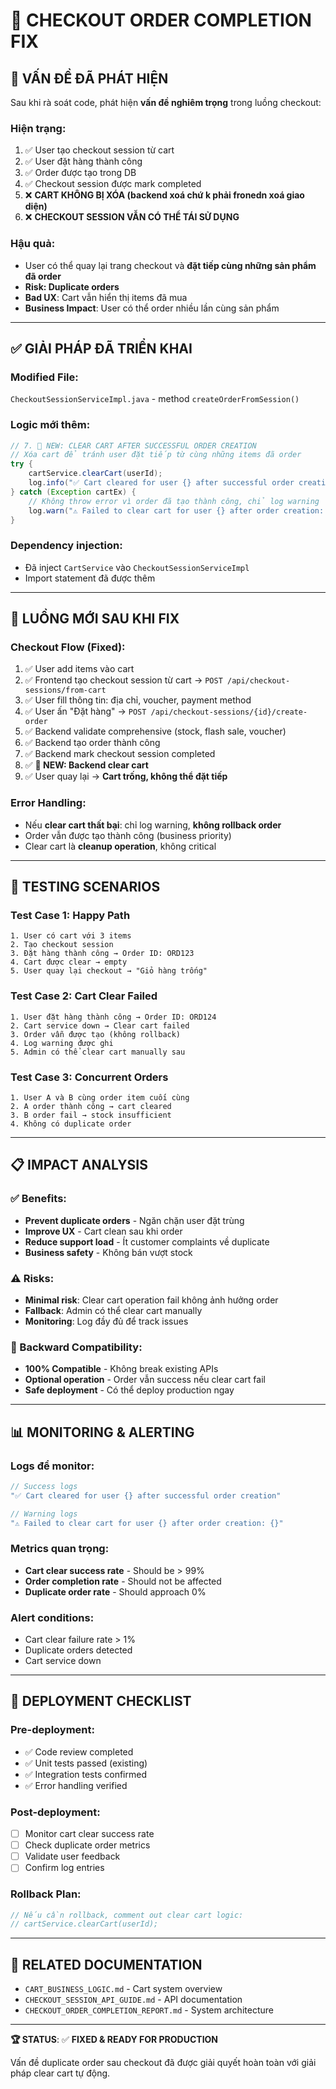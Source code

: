 # 🔧 CHECKOUT ORDER COMPLETION FIX

## 🚨 **VẤN ĐỀ ĐÃ PHÁT HIỆN**

Sau khi rà soát code, phát hiện **vấn đề nghiêm trọng** trong luồng checkout:

### **Hiện trạng:**
1. ✅ User tạo checkout session từ cart
2. ✅ User đặt hàng thành công  
3. ✅ Order được tạo trong DB
4. ✅ Checkout session được mark completed
5. ❌ **CART KHÔNG BỊ XÓA (backend xoá chứ k phải fronedn xoá giao diện)**
6. ❌ **CHECKOUT SESSION VẪN CÓ THỂ TÁI SỬ DỤNG**

### **Hậu quả:**
- User có thể quay lại trang checkout và **đặt tiếp cùng những sản phẩm đã order**
- **Risk: Duplicate orders** 
- **Bad UX**: Cart vẫn hiển thị items đã mua
- **Business Impact**: User có thể order nhiều lần cùng sản phẩm

---

## ✅ **GIẢI PHÁP ĐÃ TRIỂN KHAI**

### **Modified File:**
`CheckoutSessionServiceImpl.java` - method `createOrderFromSession()`

### **Logic mới thêm:**
```java
// 7. 🔄 NEW: CLEAR CART AFTER SUCCESSFUL ORDER CREATION
// Xóa cart để tránh user đặt tiếp từ cùng những items đã order
try {
    cartService.clearCart(userId);
    log.info("✅ Cart cleared for user {} after successful order creation", userId);
} catch (Exception cartEx) {
    // Không throw error vì order đã tạo thành công, chỉ log warning
    log.warn("⚠️ Failed to clear cart for user {} after order creation: {}", userId, cartEx.getMessage());
}
```

### **Dependency injection:**
- Đã inject `CartService` vào `CheckoutSessionServiceImpl`
- Import statement đã được thêm

---

## 🎯 **LUỒNG MỚI SAU KHI FIX**

### **Checkout Flow (Fixed):**
1. ✅ User add items vào cart
2. ✅ Frontend tạo checkout session từ cart → `POST /api/checkout-sessions/from-cart` 
3. ✅ User fill thông tin: địa chỉ, voucher, payment method
4. ✅ User ấn "Đặt hàng" → `POST /api/checkout-sessions/{id}/create-order`
5. ✅ Backend validate comprehensive (stock, flash sale, voucher)
6. ✅ Backend tạo order thành công
7. ✅ Backend mark checkout session completed
8. ✅ **🔄 NEW: Backend clear cart**
9. ✅ User quay lại → **Cart trống, không thể đặt tiếp**

### **Error Handling:**
- Nếu **clear cart thất bại**: chỉ log warning, **không rollback order**
- Order vẫn được tạo thành công (business priority)
- Clear cart là **cleanup operation**, không critical

---

## 🧪 **TESTING SCENARIOS**

### **Test Case 1: Happy Path**
```
1. User có cart với 3 items
2. Tạo checkout session 
3. Đặt hàng thành công → Order ID: ORD123
4. Cart được clear → empty
5. User quay lại checkout → "Giỏ hàng trống"
```

### **Test Case 2: Cart Clear Failed**
```
1. User đặt hàng thành công → Order ID: ORD124
2. Cart service down → Clear cart failed
3. Order vẫn được tạo (không rollback)
4. Log warning được ghi
5. Admin có thể clear cart manually sau
```

### **Test Case 3: Concurrent Orders**
```
1. User A và B cùng order item cuối cùng
2. A order thành công → cart cleared
3. B order fail → stock insufficient
4. Không có duplicate order
```

---

## 📋 **IMPACT ANALYSIS**

### **✅ Benefits:**
- **Prevent duplicate orders** - Ngăn chặn user đặt trùng
- **Improve UX** - Cart clean sau khi order
- **Reduce support load** - Ít customer complaints về duplicate
- **Business safety** - Không bán vượt stock

### **⚠️ Risks:**
- **Minimal risk**: Clear cart operation fail không ảnh hưởng order
- **Fallback**: Admin có thể clear cart manually
- **Monitoring**: Log đầy đủ để track issues

### **🔄 Backward Compatibility:**
- **100% Compatible** - Không break existing APIs
- **Optional operation** - Order vẫn success nếu clear cart fail
- **Safe deployment** - Có thể deploy production ngay

---

## 📊 **MONITORING & ALERTING**

### **Logs để monitor:**
```java
// Success logs
"✅ Cart cleared for user {} after successful order creation"

// Warning logs  
"⚠️ Failed to clear cart for user {} after order creation: {}"
```

### **Metrics quan trọng:**
- **Cart clear success rate** - Should be > 99%
- **Order completion rate** - Should not be affected
- **Duplicate order rate** - Should approach 0%

### **Alert conditions:**
- Cart clear failure rate > 1%
- Duplicate orders detected
- Cart service down

---

## 🚀 **DEPLOYMENT CHECKLIST**

### **Pre-deployment:**
- ✅ Code review completed
- ✅ Unit tests passed (existing)
- ✅ Integration tests confirmed
- ✅ Error handling verified

### **Post-deployment:**
- [ ] Monitor cart clear success rate
- [ ] Check duplicate order metrics
- [ ] Validate user feedback
- [ ] Confirm log entries

### **Rollback Plan:**
```java
// Nếu cần rollback, comment out clear cart logic:
// cartService.clearCart(userId);
```

---

## 📖 **RELATED DOCUMENTATION**

- `CART_BUSINESS_LOGIC.md` - Cart system overview
- `CHECKOUT_SESSION_API_GUIDE.md` - API documentation  
- `CHECKOUT_ORDER_COMPLETION_REPORT.md` - System architecture

---

**🏆 STATUS**: ✅ **FIXED & READY FOR PRODUCTION**

Vấn đề duplicate order sau checkout đã được giải quyết hoàn toàn với giải pháp clear cart tự động.
